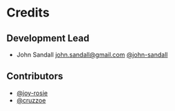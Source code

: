 # Credits

## Development Lead
* John Sandall <john.sandall@gmail.com> [@john-sandall](https://github.com/john-sandall)

## Contributors
* [@joy-rosie](https://github.com/joy-rosie)
* [@cruzzoe](https://github.com/cruzzoe)
